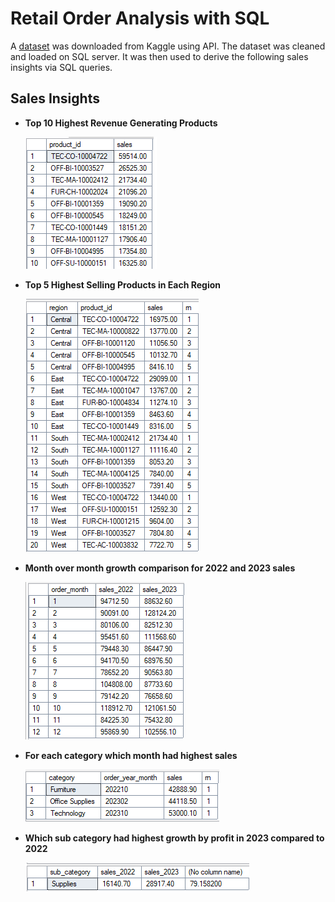 # Retail Order Analysis with SQL
A [dataset](https://www.kaggle.com/datasets/ankitbansal06/retail-orders) was downloaded from Kaggle using API. The dataset was cleaned and loaded on SQL server. It was then used to derive the following sales insights via SQL queries.
## Sales Insights
* **Top 10 Highest Revenue Generating Products**

  ![output](https://github.com/abantikabhuti/retail-order-project/blob/main/top10.png)
* **Top 5 Highest Selling Products in Each Region**

  ![output](https://github.com/abantikabhuti/retail-order-project/blob/main/top5.png)
* **Month over month growth comparison for 2022 and 2023 sales**

  ![output](https://github.com/abantikabhuti/retail-order-project/blob/main/comparison.png)
* **For each category which month had highest sales**

  ![output](https://github.com/abantikabhuti/retail-order-project/blob/main/category.png)
* **Which sub category had highest growth by profit in 2023 compared to 2022**

  ![output](https://github.com/abantikabhuti/retail-order-project/blob/main/subcategory.png)
